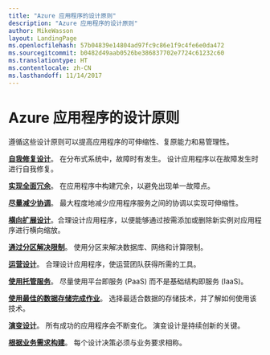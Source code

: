 ```yaml
---
title: "Azure 应用程序的设计原则"
description: "Azure 应用程序的设计原则"
author: MikeWasson
layout: LandingPage
ms.openlocfilehash: 57b04839e14804ad97fc9c86e1f9c4fe6e0da472
ms.sourcegitcommit: b0482d49aab0526be386837702e7724c61232c60
ms.translationtype: HT
ms.contentlocale: zh-CN
ms.lasthandoff: 11/14/2017
---
```

# <a name="design-principles-for-azure-applications"></a>Azure 应用程序的设计原则

遵循这些设计原则可以提高应用程序的可伸缩性、复原能力和易管理性。 

**[自我修复设计](self-healing.md)**。 在分布式系统中，故障时有发生。 设计应用程序以在故障发生时进行自我修复。

**[实现全面冗余](redundancy.md)**。 在应用程序中构建冗余，以避免出现单一故障点。
 
**[尽量减少协调](minimize-coordination.md)**。 最大程度地减少应用程序服务之间的协调以实现可伸缩性。
 
**[横向扩展设计](scale-out.md)**。合理设计应用程序，以便能够通过按需添加或删除新实例对应用程序进行横向缩放。

**[通过分区解决限制](partition.md)**。 使用分区来解决数据库、网络和计算限制。

**[运营设计](design-for-operations.md)**。 合理设计应用程序，使运营团队获得所需的工具。

**[使用托管服务](managed-services.md)**。 尽量使用平台即服务 (PaaS) 而不是基础结构即服务 (IaaS)。

**[使用最佳的数据存储完成作业](use-the-best-data-store.md)**。 选择最适合数据的存储技术，并了解如何使用该技术。 
 
**[演变设计](design-for-evolution.md)**。 所有成功的应用程序会不断变化。 演变设计是持续创新的关键。

**[根据业务需求构建](build-for-business.md)**。 每个设计决策必须与业务要求相称。


